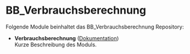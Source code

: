 # BB_Verbrauchsberechnung

Folgende Module beinhaltet das BB_Verbrauchsberechnung Repository:

- __Verbrauchsberechnung__ ([Dokumentation](Verbrauchsberechnung))  
	Kurze Beschreibung des Moduls.